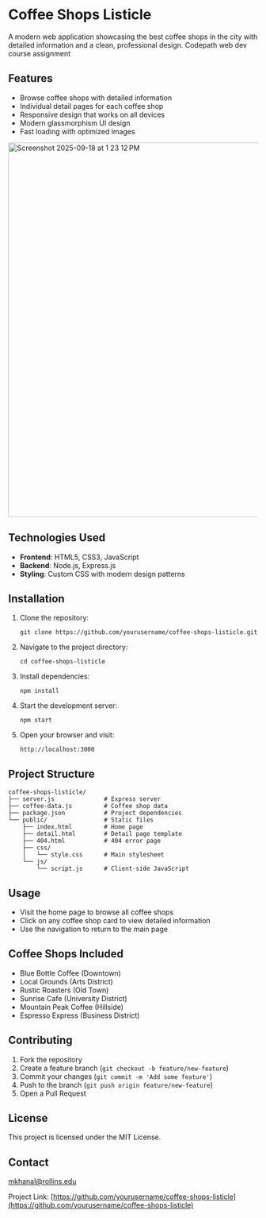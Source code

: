 # Coffee Shops Listicle

A modern web application showcasing the best coffee shops in the city with detailed information and a clean, professional design. Codepath web dev course assignment

## Features

- Browse coffee shops with detailed information
- Individual detail pages for each coffee shop
- Responsive design that works on all devices
- Modern glassmorphism UI design
- Fast loading with optimized images

<img width="1346" height="754" alt="Screenshot 2025-09-18 at 1 23 12 PM" src="https://github.com/user-attachments/assets/c13747ae-fbc5-435c-a417-ee5fa2ab1756" />


## Technologies Used

- **Frontend**: HTML5, CSS3, JavaScript
- **Backend**: Node.js, Express.js
- **Styling**: Custom CSS with modern design patterns

## Installation

1. Clone the repository:
   ```
   git clone https://github.com/yourusername/coffee-shops-listicle.git
   ```

2. Navigate to the project directory:
   ```
   cd coffee-shops-listicle
   ```

3. Install dependencies:
   ```
   npm install
   ```

4. Start the development server:
   ```
   npm start
   ```

5. Open your browser and visit:
   ```
   http://localhost:3000
   ```

## Project Structure

```
coffee-shops-listicle/
├── server.js              # Express server
├── coffee-data.js         # Coffee shop data
├── package.json           # Project dependencies
└── public/                # Static files
    ├── index.html         # Home page
    ├── detail.html        # Detail page template
    ├── 404.html           # 404 error page
    ├── css/
    │   └── style.css      # Main stylesheet
    └── js/
        └── script.js      # Client-side JavaScript
```

## Usage

- Visit the home page to browse all coffee shops
- Click on any coffee shop card to view detailed information
- Use the navigation to return to the main page

## Coffee Shops Included

- Blue Bottle Coffee (Downtown)
- Local Grounds (Arts District)
- Rustic Roasters (Old Town)
- Sunrise Cafe (University District)
- Mountain Peak Coffee (Hillside)
- Espresso Express (Business District)

## Contributing

1. Fork the repository
2. Create a feature branch (`git checkout -b feature/new-feature`)
3. Commit your changes (`git commit -m 'Add some feature'`)
4. Push to the branch (`git push origin feature/new-feature`)
5. Open a Pull Request

## License

This project is licensed under the MIT License.

## Contact

mkhanal@rollins.edu

Project Link: [https://github.com/yourusername/coffee-shops-listicle](https://github.com/yourusername/coffee-shops-listicle)
